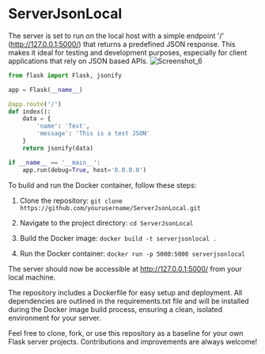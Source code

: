 # ServerJsonLocal

The server is set to run on the local host with a simple endpoint '/' (http://127.0.0.1:5000/) that returns a predefined JSON response. This makes it ideal for testing and development purposes, especially for client applications that rely on JSON based APIs.
![Screenshot_6](https://github.com/mykytashch/ServerJsonLocal/assets/129088502/c9e61bbb-ed7d-4728-b6d3-f534ecdff0da)
```python
from flask import Flask, jsonify

app = Flask(__name__)

@app.route('/')
def index():
    data = {
        'name': 'Test',
        'message': 'This is a test JSON'
    }
    return jsonify(data)

if __name__ == '__main__':
    app.run(debug=True, host='0.0.0.0')
```

To build and run the Docker container, follow these steps:

1. Clone the repository: `git clone https://github.com/yourusername/ServerJsonLocal.git`

2. Navigate to the project directory: `cd ServerJsonLocal`

3. Build the Docker image: `docker build -t serverjsonlocal .`

4. Run the Docker container: `docker run -p 5000:5000 serverjsonlocal`

The server should now be accessible at http://127.0.0.1:5000/ from your local machine.

The repository includes a Dockerfile for easy setup and deployment. All dependencies are outlined in the requirements.txt file and will be installed during the Docker image build process, ensuring a clean, isolated environment for your server.

Feel free to clone, fork, or use this repository as a baseline for your own Flask server projects. Contributions and improvements are always welcome!








